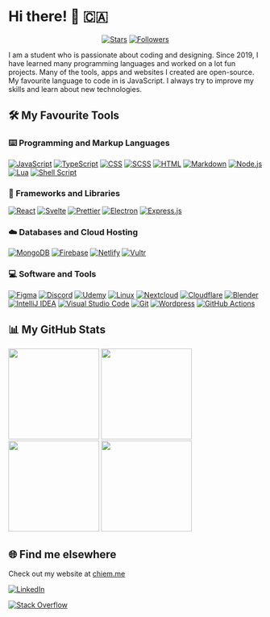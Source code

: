 # Hi there! 👋 🇨🇦
<p align="center">
  <a href="https://github.com/Doudou8?tab=repositories&sort=stargazers"><img alt="Stars" src="https://img.shields.io/github/stars/Doudou8.svg?style=for-the-badge&label=Stars&maxAge=2592000&labelColor=27ae60&color=2ecc71"/></a>
  <a href="https://github.com/Doudou8?tab=followers"><img alt="Followers" src="https://img.shields.io/github/followers/Doudou8.svg?style=for-the-badge&label=Follow&maxAge=2592000&labelColor=2980b9&color=3498db"/></a>
</p>
  
I am a student who is passionate about coding and designing. Since 2019, I have learned many programming languages and worked on a lot fun projects. Many of the tools, apps and websites I created are open-source. My favourite language to code in is JavaScript. I always try to improve my skills and learn about new technologies.
  
## 🛠️ My Favourite Tools
  <!-- Some badges are from https://github.com/Envoy-VC/awesome-badges -->
  
  ### ⌨️ Programming and Markup Languages
  <a href="https://github.com/search?q=user%3ADoudou8+language%3Ajavascript"><img alt="JavaScript" src="https://img.shields.io/badge/JavaScript-F7DF1E?style=for-the-badge&logo=JavaScript&logoColor=white"></a>
  <a href="https://github.com/search?q=user%3ADoudou8+language%3Atypescript"><img alt="TypeScript" src="https://img.shields.io/badge/TypeScript-007ACC?style=for-the-badge&logo=typescript&logoColor=white"></a>
  <a href="https://github.com/search?q=user%3ADoudou8+language%3Acss"><img alt="CSS" src="https://img.shields.io/badge/CSS3-1572B6?style=for-the-badge&logo=css3&logoColor=white"></a>
  <a href="https://github.com/search?q=user%3ADoudou8+language%3Ascss"><img alt="SCSS" src="https://img.shields.io/badge/Scss-CC6699?style=for-the-badge&logo=sass&logoColor=white"></a>
  <a href="https://github.com/search?q=user%3ADoudou8+language%3Ahtml"><img alt="HTML" src="https://img.shields.io/badge/HTML5-E34F26?style=for-the-badge&logo=html5&logoColor=white"></a>
  <a href="https://github.com/search?q=user%3ADoudou8+language%3Amarkdown"><img alt="Markdown" src="https://img.shields.io/badge/Markdown-000000?style=for-the-badge&logo=markdown&logoColor=white"></a>
  <a href="https://github.com/search?q=user%3ADoudou8+language%3Ajavascript"><img alt="Node.js" src="https://img.shields.io/badge/Node.js-43853D?style=for-the-badge&logo=node.js&logoColor=white"></a>
  <a href="https://github.com/search?q=user%3ADoudou8+language%3Alua"><img alt="Lua" src="https://img.shields.io/badge/Lua-2C2D72?style=for-the-badge&logo=lua&logoColor=white"></a>
  <a href="https://github.com/search?q=user%3ADoudou8+language%3Alua"><img alt="Shell Script" src="https://img.shields.io/badge/Shell_Script-121011?style=for-the-badge&logo=gnu-bash&logoColor=white"></a>
  
  ### 🧰 Frameworks and Libraries
  <a href="#"><img alt="React" src="https://img.shields.io/badge/React-20232A?style=for-the-badge&logo=react&logoColor=61DAFB"></a>
  <a href="#"><img alt="Svelte" src="https://img.shields.io/badge/Svelte-4A4A55?style=for-the-badge&logo=svelte&logoColor=FF3E00"></a>
  <a href="#"><img alt="Prettier" src="https://img.shields.io/badge/prettier-1A2C34?style=for-the-badge&logo=prettier&logoColor=F7BA3E"></a>
  <a href="#"><img alt="Electron" src="https://img.shields.io/badge/Electron-2A2D38?style=for-the-badge&logo=electron&logoColor=9AE3F1"></a>
  <a href="#"><img alt="Express.js" src="https://img.shields.io/badge/Express.js-404D59?logo=express&style=for-the-badge"></a>
  
  ### ☁️ Databases and Cloud Hosting
  <a href="#"><img alt="MongoDB" src="https://img.shields.io/badge/MongoDB-4EA94B?style=for-the-badge&logo=mongodb&logoColor=white"></a>
  <a href="#"><img alt="Firebase" src="https://img.shields.io/badge/Firebase-039BE5?style=for-the-badge&logo=Firebase&logoColor=white"></a>
  <a href="#"><img alt="Netlify" src="https://img.shields.io/badge/Netlify-00C7B7?style=for-the-badge&logo=netlify&logoColor=white"></a>
  <a href="#"><img alt="Vultr" src="https://img.shields.io/badge/Vultr-007BFC?style=for-the-badge&logo=vultr&logoColor=white"></a>
  
  ### 💻 Software and Tools
  <a href="#"><img alt="Figma" src="https://img.shields.io/badge/Figma-000?style=for-the-badge&logo=figma&logoColor=white"></a>
  <a href="#"><img alt="Discord" src="https://img.shields.io/badge/Discord-7289DA?style=for-the-badge&logo=discord&logoColor=white"></a>
  <a href="#"><img alt="Udemy" src="https://img.shields.io/badge/Udemy-EC5252?style=for-the-badge&logo=Udemy&logoColor=white"></a>
  <a href="#"><img alt="Linux" src="https://img.shields.io/badge/Linux-FCC624?style=for-the-badge&logo=linux&logoColor=black"></a>
  <a href="#"><img alt="Nextcloud" src="https://img.shields.io/badge/Nextcloud-0082C9?style=for-the-badge&logo=Nextcloud&logoColor=white"></a>
  <a href="#"><img alt="Cloudflare" src="https://img.shields.io/badge/Cloudflare-F38020?style=for-the-badge&logo=Cloudflare&logoColor=white"></a>
  <a href="#"><img alt="Blender" src="https://img.shields.io/badge/blender-%23F5792A.svg?style=for-the-badge&logo=blender&logoColor=white"></a>
  <a href="#"><img alt="IntelliJ IDEA" src="https://img.shields.io/badge/IntelliJ_IDEA-000000.svg?style=for-the-badge&logo=intellij-idea&logoColor=white"></a>
  <a href="#"><img alt="Visual Studio Code" src="https://img.shields.io/badge/Visual_Studio_Code-0078D4?style=for-the-badge&logo=visual%20studio%20code&logoColor=white"></a>
  <a href="#"><img alt="Git" src="https://img.shields.io/badge/GIT-E44C30?style=for-the-badge&logo=git&logoColor=white"></a>
  <a href="#"><img alt="Wordpress" src="https://img.shields.io/badge/Wordpress-21759B?style=for-the-badge&logo=wordpress&logoColor=white"></a>
  <a href="#"><img alt="GitHub Actions" src="https://img.shields.io/badge/GitHub_Actions-2088FF?style=for-the-badge&logo=github-actions&logoColor=white"></a>
  
## 📊 My GitHub Stats
  <!-- From https://github.com/anuraghazra/github-readme-stats -->
  [<img src="https://github-readme-stats.vercel.app/api/top-langs/?username=Doudou8&theme=dark&layout=compact" height="180px">](https://github.com/Doudou8#gh-dark-mode-only)
  [<img src="https://github-readme-stats.vercel.app/api/top-langs/?username=Doudou8&theme=default&layout=compact" height="180px">](https://github.com/Doudou8#gh-light-mode-only)
  [<img src="https://github-readme-stats.vercel.app/api?username=Doudou8&show_icons=true&theme=dark" height="180px">](https://github.com/Doudou8#gh-dark-mode-only)
  [<img src="https://github-readme-stats.vercel.app/api?username=Doudou8&show_icons=true&theme=default" height="180px">](https://github.com/Doudou8#gh-light-mode-only)

## 🌐 Find me elsewhere
  Check out my website at [chiem.me](https://chiem.me)

  <a href="https://www.linkedin.com/in/dang-khoa-chiem-357a11240/"><img alt="LinkedIn" src="https://img.shields.io/badge/linkedin-%230077B5.svg?style=for-the-badge&logo=linkedin&logoColor=white"></a>
  
  <a href="https://stackoverflow.com/users/9723899/dang-khoa-chiem"><img alt="Stack Overflow" src="https://img.shields.io/badge/Stack%20Overflow-F58025?style=for-the-badge&logo=Stack%20Overflow&logoColor=white"></a>
